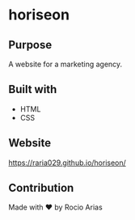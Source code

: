 # horiseon

## Purpose
A website for a marketing agency.

## Built with
* HTML
* CSS

## Website
https://raria029.github.io/horiseon/

## Contribution
Made with ❤️ by Rocio Arias
